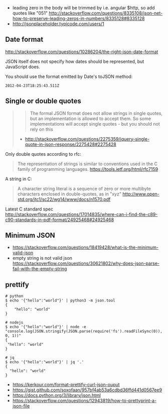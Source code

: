 - leading zero in the body will be trimmed by i.e. angular $http, so add quotes like "051" http://stackoverflow.com/questions/8335108/json-net-how-to-preserve-leading-zeros-in-numbers/8335128#8335128
- http://jsonplaceholder.typicode.com/users/1

## Date format

http://stackoverflow.com/questions/10286204/the-right-json-date-format

JSON itself does not specify how dates should be represented, but JavaScript does.

You should use the format emitted by Date's toJSON method:

`2012-04-23T18:25:43.511Z`

## Single or double quotes

>> The formal JSON format does not allow strings in single quotes, but an implementation is allowed to accept them.
> So some implementations will accept single quotes - but you should not rely on this
> - http://stackoverflow.com/questions/2275359/jquery-single-quote-in-json-response/2275428#2275428

Only double quotes according to rfc:

> The representation of strings is similar to conventions used in the C family of programming languages.
https://tools.ietf.org/html/rfc7159

A string in C:

> A character string literal is a sequence of zero or more multibyte characters enclosed in
double-quotes, as in "xyz"
http://www.open-std.org/jtc1/sc22/wg14/www/docs/n1570.pdf

Latest C standard spec http://stackoverflow.com/questions/17014835/where-can-i-find-the-c89-c90-standards-in-pdf-format/24925468#24925468

## Minimum JSON

- https://stackoverflow.com/questions/18419428/what-is-the-minimum-valid-json
- empty string is not valid json https://stackoverflow.com/questions/30621802/why-does-json-parse-fail-with-the-empty-string

## prettify

```shell
# python
$ echo '{"hello":"world"}' | python3 -m json.tool
{
    "hello": "world"
}

# nodejs
$ echo '{"hello":"world"}' | node -e "console.log(JSON.stringify(JSON.parse(require('fs').readFileSync(0)), 0, 1))"
{
 "hello": "world"
}

# jq
$ echo '{"hello":"world"}' | jq '.'
{
  "hello": "world"
}
```

- https://kerkour.com/format-prettify-curl-json-ouput
- https://gist.github.com/soxofaan/957bf4ab53a6cdbd36ffd441d0567ee9
- https://docs.python.org/3/library/json.html
- https://stackoverflow.com/questions/12943819/how-to-prettyprint-a-json-file

